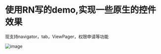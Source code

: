# 使用RN写的demo,实现一些原生的控件效果

现支持navigator，tab，ViewPager，权限申请等功能

![image](https://github.com/tinylpc/ReactNativeDemo/blob/master/guide.gif)
